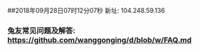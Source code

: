 ##2018年09月28日07时12分07秒 新址: 104.248.59.136
### 兔友常见问题及解答: https://github.com/wanggonging/d/blob/w/FAQ.md
